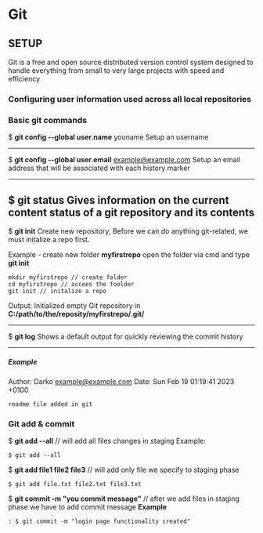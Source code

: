 # Git

## SETUP

Git is a free and open source distributed version control system designed to handle everything from small to very large projects with speed and efficiency

### Configuring user information used across all local repositories



### Basic git commands
$ **git config --global user.name** youname
Setup an username

---

$ **git config --global user.email** example@example.com
Setup an email address that will be associated with each history marker

---


$ **git status** 
Gives information on the current content status of a git repository and its contents
---
$ **git init**
Create new repository, Before we can do anything git-related, we must initalize a repo first.

Example - create new folder **myfirstrepo** open the folder via cmd and type **git init**

    mkdir myfirstrepo // create folder
    cd myfirstrepo // accees the foolder
    git init // initalize a repo
Output:
Initialized empty Git repository in **C:/path/to/the/reposity/myfirstrepo/.git/**
___
$ **git log** 
Shows a default output for quickly reviewing the commit history
___
##### Example
Author: Darko  <example@example.com>
Date:   Sun Feb 19 01:19:41 2023 +0100

    readme file added in git

### Git add & commit
$ **git add --all** // will add all files changes in  staging
Example:

    $ git add --all
    
$ **git add file1 file2 file3** // will add only file we specify to staging phase
    
    $ git add file.txt file2.txt file3.txt
    
$ **git commit -m  "you commit message"** // after we add files in staging phase we have to add commit message
    **Example**
    
    : $ git commit -m "login page functionality created"
